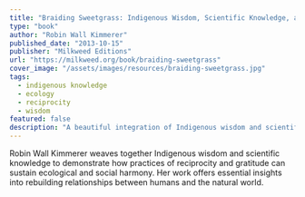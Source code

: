 ```yaml
---
title: "Braiding Sweetgrass: Indigenous Wisdom, Scientific Knowledge, and the Teachings of Plants"
type: "book"
author: "Robin Wall Kimmerer"
published_date: "2013-10-15"
publisher: "Milkweed Editions"
url: "https://milkweed.org/book/braiding-sweetgrass"
cover_image: "/assets/images/resources/braiding-sweetgrass.jpg"
tags:
  - indigenous knowledge
  - ecology
  - reciprocity
  - wisdom
featured: false
description: "A beautiful integration of Indigenous wisdom and scientific knowledge that reveals how principles of reciprocity and gratitude can inform more sustainable ways of living."
---
```


Robin Wall Kimmerer weaves together Indigenous wisdom and scientific knowledge to demonstrate how practices of reciprocity and gratitude can sustain ecological and social harmony. Her work offers essential insights into rebuilding relationships between humans and the natural world.
